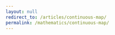 ```yaml
---
layout: null
redirect_to: /articles/continuous-map/
permalink: /mathematics/continuous-map/
---
```

